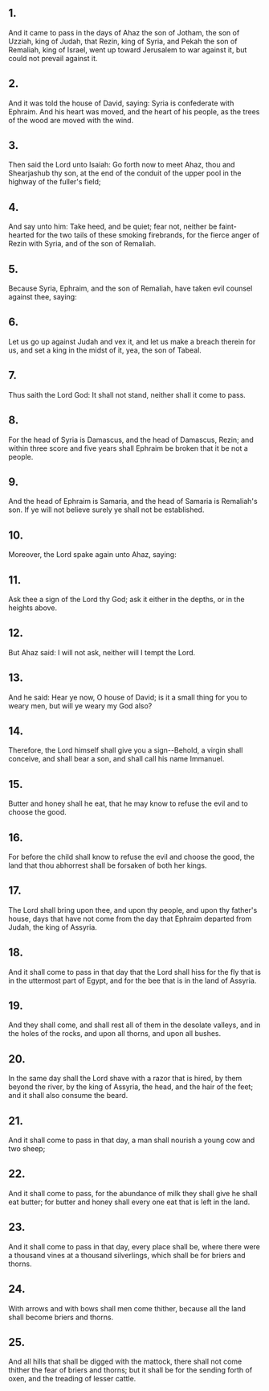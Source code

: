 ## 1.
And it came to pass in the days of Ahaz the son of Jotham, the son of Uzziah, king of Judah, that Rezin, king of Syria, and Pekah the son of Remaliah, king of Israel, went up toward Jerusalem to war against it, but could not prevail against it.
## 2.
And it was told the house of David, saying: Syria is confederate with Ephraim. And his heart was moved, and the heart of his people, as the trees of the wood are moved with the wind.
## 3.
Then said the Lord unto Isaiah: Go forth now to meet Ahaz, thou and Shearjashub thy son, at the end of the conduit of the upper pool in the highway of the fuller's field;
## 4.
And say unto him: Take heed, and be quiet; fear not, neither be faint-hearted for the two tails of these smoking firebrands, for the fierce anger of Rezin with Syria, and of the son of Remaliah.
## 5.
Because Syria, Ephraim, and the son of Remaliah, have taken evil counsel against thee, saying:
## 6.
Let us go up against Judah and vex it, and let us make a breach therein for us, and set a king in the midst of it, yea, the son of Tabeal.
## 7.
Thus saith the Lord God: It shall not stand, neither shall it come to pass.
## 8.
For the head of Syria is Damascus, and the head of Damascus, Rezin; and within three score and five years shall Ephraim be broken that it be not a people.
## 9.
And the head of Ephraim is Samaria, and the head of Samaria is Remaliah's son. If ye will not believe surely ye shall not be established.
## 10.
Moreover, the Lord spake again unto Ahaz, saying:
## 11.
Ask thee a sign of the Lord thy God; ask it either in the depths, or in the heights above.
## 12.
But Ahaz said: I will not ask, neither will I tempt the Lord.
## 13.
And he said: Hear ye now, O house of David; is it a small thing for you to weary men, but will ye weary my God also?
## 14.
Therefore, the Lord himself shall give you a sign--Behold, a virgin shall conceive, and shall bear a son, and shall call his name Immanuel.
## 15.
Butter and honey shall he eat, that he may know to refuse the evil and to choose the good.
## 16.
For before the child shall know to refuse the evil and choose the good, the land that thou abhorrest shall be forsaken of both her kings.
## 17.
The Lord shall bring upon thee, and upon thy people, and upon thy father's house, days that have not come from the day that Ephraim departed from Judah, the king of Assyria.
## 18.
And it shall come to pass in that day that the Lord shall hiss for the fly that is in the uttermost part of Egypt, and for the bee that is in the land of Assyria.
## 19.
And they shall come, and shall rest all of them in the desolate valleys, and in the holes of the rocks, and upon all thorns, and upon all bushes.
## 20.
In the same day shall the Lord shave with a razor that is hired, by them beyond the river, by the king of Assyria, the head, and the hair of the feet; and it shall also consume the beard.
## 21.
And it shall come to pass in that day, a man shall nourish a young cow and two sheep;
## 22.
And it shall come to pass, for the abundance of milk they shall give he shall eat butter; for butter and honey shall every one eat that is left in the land.
## 23.
And it shall come to pass in that day, every place shall be, where there were a thousand vines at a thousand silverlings, which shall be for briers and thorns.
## 24.
With arrows and with bows shall men come thither, because all the land shall become briers and thorns.
## 25.
And all hills that shall be digged with the mattock, there shall not come thither the fear of briers and thorns; but it shall be for the sending forth of oxen, and the treading of lesser cattle.
